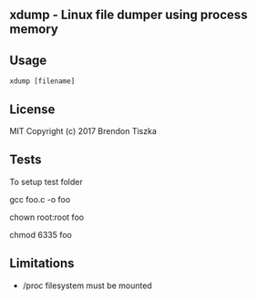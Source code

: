 
xdump - Linux file dumper using process memory
----------------------------------------------

Usage
---
`xdump [filename]`

License
---
MIT
Copyright (c) 2017 Brendon Tiszka

Tests
---
To setup test folder

gcc foo.c -o foo

chown root:root foo

chmod 6335 foo

Limitations
---
* /proc filesystem must be mounted
